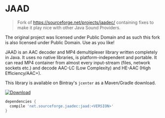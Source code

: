 # JAAD

> Fork of https://sourceforge.net/projects/jaadec/ containing fixes to make it play nice with other Java Sound Providers.

The original project was licensed under Public Domain and as such this fork is also licensed under Public Domain. Use as you like!

JAAD is an AAC decoder and MP4 demultiplexer library written completely in Java. It uses no native libraries,
is platform-independent and portable. It can read MP4 container from almost every input-stream (files, network
sockets etc.) and decode AAC-LC (Low Complexity) and HE-AAC (High Efficiency/AAC+).

This library is available on Bintray's `jcenter` as a Maven/Gradle download.<br>

[![Download](https://api.bintray.com/packages/vaccovecrana/vacco-oss/jaad/images/download.svg) ](https://bintray.com/vaccovecrana/vacco-oss/jaad/_latestVersion)

```groovy
dependencies {
  compile 'net.sourceforge.jaadec:jaad:<VERSION>'
}
```
